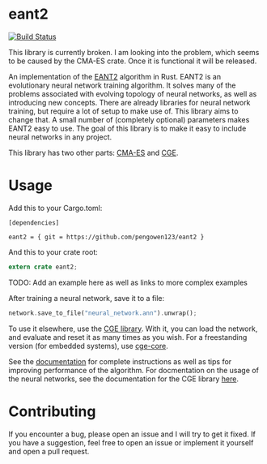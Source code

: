 # eant2

[![Build Status](https://travis-ci.org/pengowen123/eant2.svg?branch=master)](https://travis-ci.org/pengowen123/eant2)

This library is currently broken. I am looking into the problem, which seems to be caused by the CMA-ES crate. Once it is functional it will be released.

An implementation of the [EANT2](http://www.informatik.uni-kiel.de/inf/Sommer/doc/Publications/nts/SiebelSommer-IJHIS2007.pdf) algorithm in Rust. EANT2 is an evolutionary neural network training algorithm. It solves many of the problems associated with evolving topology of neural networks, as well as introducing new concepts. There are already libraries for neural network training, but require a lot of setup to make use of. This library aims to change that. A small number of (completely optional) parameters makes EANT2 easy to use. The goal of this library is to make it easy to include neural networks in any project.

This library has two other parts: [CMA-ES](https://github.com/pengowen123/cmaes) and [CGE][1].

# Usage

Add this to your Cargo.toml:

```
[dependencies]

eant2 = { git = https://github.com/pengowen123/eant2 }
```

And this to your crate root:

```rust
extern crate eant2;
```

TODO: Add an example here as well as links to more complex examples

After training a neural network, save it to a file:

```rust
network.save_to_file("neural_network.ann").unwrap();
```

To use it elsewhere, use the [CGE library][1]. With it, you can load the network, and evaluate and reset it as many times as you wish. For a freestanding version (for embedded systems), use [cge-core][2].

See the [documentation][3] for complete instructions as well as tips for improving performance of the algorithm. For docmentation on the usage of the neural networks, see the documentation for the CGE library [here](https://pengowen123.github.io/cge/cge/index.html).

# Contributing

If you encounter a bug, please open an issue and I will try to get it fixed. If you have a suggestion, feel free to open an issue or implement it yourself and open a pull request.

[1]: https://github.com/pengowen123/cge
[2]: https://github.com/pengowen123/cge-core
[3]: https://pengowen123.github.io/eant2/eant2/index.html